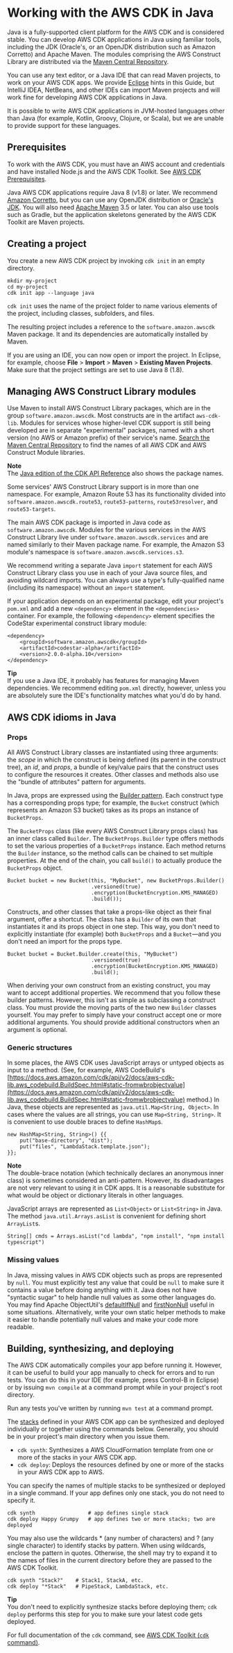 # Working with the AWS CDK in Java<a name="work-with-cdk-java"></a>

Java is a fully\-supported client platform for the AWS CDK and is considered stable\. You can develop AWS CDK applications in Java using familiar tools, including the JDK \(Oracle's, or an OpenJDK distribution such as Amazon Corretto\) and Apache Maven\. The modules comprising the AWS Construct Library are distributed via the [Maven Central Repository](https://search.maven.org/search?q=g:software.amazon.awscdk)\.

You can use any text editor, or a Java IDE that can read Maven projects, to work on your AWS CDK apps\. We provide [Eclipse](https://www.eclipse.org/downloads/) hints in this Guide, but IntelliJ IDEA, NetBeans, and other IDEs can import Maven projects and will work fine for developing AWS CDK applications in Java\.

It is possible to write AWS CDK applications in JVM\-hosted languages other than Java \(for example, Kotlin, Groovy, Clojure, or Scala\), but we are unable to provide support for these languages\.

## Prerequisites<a name="java-prerequisites"></a>

To work with the AWS CDK, you must have an AWS account and credentials and have installed Node\.js and the AWS CDK Toolkit\. See [AWS CDK Prerequisites](work-with.md#work-with-prerequisites)\.

Java AWS CDK applications require Java 8 \(v1\.8\) or later\. We recommend [Amazon Corretto](https://aws.amazon.com/corretto/), but you can use any OpenJDK distribution or [Oracle's JDK](https://www.oracle.com/technetwork/java/javase/downloads/jdk8-downloads-2133151.html)\. You will also need [Apache Maven](https://maven.apache.org/download.cgi) 3\.5 or later\. You can also use tools such as Gradle, but the application skeletons generated by the AWS CDK Toolkit are Maven projects\.

## Creating a project<a name="java-newproject"></a>

You create a new AWS CDK project by invoking `cdk init` in an empty directory\.

```
mkdir my-project
cd my-project
cdk init app --language java
```

`cdk init` uses the name of the project folder to name various elements of the project, including classes, subfolders, and files\. 

The resulting project includes a reference to the `software.amazon.awscdk` Maven package\. It and its dependencies are automatically installed by Maven\.

If you are using an IDE, you can now open or import the project\. In Eclipse, for example, choose **File** > **Import** > **Maven** > **Existing Maven Projects**\. Make sure that the project settings are set to use Java 8 \(1\.8\)\.

## Managing AWS Construct Library modules<a name="java-managemodules"></a>

Use Maven to install AWS Construct Library packages, which are in the group `software.amazon.awscdk`\. Most constructs are in the artifact `aws-cdk-lib`\. Modules for services whose higher\-level CDK support is still being developed are in separate "experimental" packages, named with a short version \(no AWS or Amazon prefix\) of their service's name\. [Search the Maven Central Repository](https://search.maven.org/search?q=software.amazon.awscdk) to find the names of all AWS CDK and AWS Construct Module libraries\.

**Note**  
The [Java edition of the CDK API Reference](https://docs.aws.amazon.com/cdk/api/v2/java/index.html) also shows the package names\.

Some services' AWS Construct Library support is in more than one namespace\. For example, Amazon Route 53 has its functionality divided into `software.amazon.awscdk.route53`, `route53-patterns`, `route53resolver`, and `route53-targets`\.

The main AWS CDK package is imported in Java code as `software.amazon.awscdk`\. Modules for the various services in the AWS Construct Library live under `software.amazon.awscdk.services` and are named similarly to their Maven package name\. For example, the Amazon S3 module's namespace is `software.amazon.awscdk.services.s3`\.

We recommend writing a separate Java `import` statement for each AWS Construct Library class you use in each of your Java source files, and avoiding wildcard imports\. You can always use a type's fully\-qualified name \(including its namespace\) without an `import` statement\.

If your application depends on an experimental package, edit your project's `pom.xml` and add a new `<dependency>` element in the `<dependencies>` container\. For example, the following `<dependency>` element specifies the CodeStar experimental construct library module:

```
<dependency>
    <groupId>software.amazon.awscdk</groupId>
    <artifactId>codestar-alpha</artifactId>
    <version>2.0.0-alpha.10</version>
</dependency>
```

**Tip**  
If you use a Java IDE, it probably has features for managing Maven dependencies\. We recommend editing `pom.xml` directly, however, unless you are absolutely sure the IDE's functionality matches what you'd do by hand\.

## AWS CDK idioms in Java<a name="java-cdk-idioms"></a>

### Props<a name="java-props"></a>

All AWS Construct Library classes are instantiated using three arguments: the *scope* in which the construct is being defined \(its parent in the construct tree\), an *id*, and *props*, a bundle of key/value pairs that the construct uses to configure the resources it creates\. Other classes and methods also use the "bundle of attributes" pattern for arguments\.

In Java, props are expressed using the [Builder pattern](https://en.wikipedia.org/wiki/Builder_pattern)\. Each construct type has a corresponding props type; for example, the `Bucket` construct \(which represents an Amazon S3 bucket\) takes as its props an instance of `BucketProps`\.

The `BucketProps` class \(like every AWS Construct Library props class\) has an inner class called `Builder`\. The `BucketProps.Builder` type offers methods to set the various properties of a `BucketProps` instance\. Each method returns the `Builder` instance, so the method calls can be chained to set multiple properties\. At the end of the chain, you call `build()` to actually produce the `BucketProps` object\.

```
Bucket bucket = new Bucket(this, "MyBucket", new BucketProps.Builder()
                           .versioned(true)
                           .encryption(BucketEncryption.KMS_MANAGED)
                           .build());
```

Constructs, and other classes that take a props\-like object as their final argument, offer a shortcut\. The class has a `Builder` of its own that instantiates it and its props object in one step\. This way, you don't need to explicitly instantiate \(for example\) both `BucketProps` and a `Bucket`—and you don't need an import for the props type\.

```
Bucket bucket = Bucket.Builder.create(this, "MyBucket")
                           .versioned(true)
                           .encryption(BucketEncryption.KMS_MANAGED)
                           .build();
```

When deriving your own construct from an existing construct, you may want to accept additional properties\. We recommend that you follow these builder patterns\. However, this isn't as simple as subclassing a construct class\. You must provide the moving parts of the two new `Builder` classes yourself\. You may prefer to simply have your construct accept one or more additional arguments\. You should provide additional constructors when an argument is optional\.

### Generic structures<a name="java-generic-structures"></a>

In some places, the AWS CDK uses JavaScript arrays or untyped objects as input to a method\. \(See, for example, AWS CodeBuild's [https://docs.aws.amazon.com/cdk/api/v2/docs/aws-cdk-lib.aws_codebuild.BuildSpec.html#static-fromwbrobjectvalue](https://docs.aws.amazon.com/cdk/api/v2/docs/aws-cdk-lib.aws_codebuild.BuildSpec.html#static-fromwbrobjectvalue) method\.\) In Java, these objects are represented as `java.util.Map<String, Object>`\. In cases where the values are all strings, you can use `Map<String, String>`\. It is convenient to use double braces to define `HashMap`s\. 

```
new HashMap<String, String>() {{
    put("base-directory", "dist");
    put("files", "LambdaStack.template.json");
}};
```

**Note**  
The double\-brace notation \(which technically declares an anonymous inner class\) is sometimes considered an anti\-pattern\. However, its disadvantages are not very relevant to using it in CDK apps\. It is a reasonable substitute for what would be object or dictionary literals in other languages\.

JavaScript arrays are represented as `List<Object>` or `List<String>` in Java\. The method `java.util.Arrays.asList` is convenient for defining short `ArrayList`s\.

```
String[] cmds = Arrays.asList("cd lambda", "npm install", "npm install typescript")
```

### Missing values<a name="java-missing-values"></a>

In Java, missing values in AWS CDK objects such as props are represented by `null`\. You must explicitly test any value that could be `null` to make sure it contains a value before doing anything with it\. Java does not have "syntactic sugar" to help handle null values as some other languages do\. You may find Apache ObjectUtil's [defaultIfNull](https://commons.apache.org/proper/commons-lang/apidocs/org/apache/commons/lang3/ObjectUtils.html#defaultIfNull-T-T-) and [firstNonNull](https://commons.apache.org/proper/commons-lang/apidocs/org/apache/commons/lang3/ObjectUtils.html#firstNonNull-T...-) useful in some situations\. Alternatively, write your own static helper methods to make it easier to handle potentially null values and make your code more readable\.

## Building, synthesizing, and deploying<a name="java-running"></a>

The AWS CDK automatically compiles your app before running it\. However, it can be useful to build your app manually to check for errors and to run tests\. You can do this in your IDE \(for example, press Control\-B in Eclipse\) or by issuing `mvn compile` at a command prompt while in your project's root directory\.

Run any tests you've written by running `mvn test` at a command prompt\.

The [stacks](stacks.md) defined in your AWS CDK app can be synthesized and deployed individually or together using the commands below\. Generally, you should be in your project's main directory when you issue them\.
+ `cdk synth`: Synthesizes a AWS CloudFormation template from one or more of the stacks in your AWS CDK app\.
+ `cdk deploy`: Deploys the resources defined by one or more of the stacks in your AWS CDK app to AWS\.

You can specify the names of multiple stacks to be synthesized or deployed in a single command\. If your app defines only one stack, you do not need to specify it\. 

```
cdk synth                 # app defines single stack
cdk deploy Happy Grumpy   # app defines two or more stacks; two are deployed
```

You may also use the wildcards \* \(any number of characters\) and ? \(any single character\) to identify stacks by pattern\. When using wildcards, enclose the pattern in quotes\. Otherwise, the shell may try to expand it to the names of files in the current directory before they are passed to the AWS CDK Toolkit\.

```
cdk synth "Stack?"    # Stack1, StackA, etc.
cdk deploy "*Stack"   # PipeStack, LambdaStack, etc.
```

**Tip**  
You don't need to explicitly synthesize stacks before deploying them; `cdk deploy` performs this step for you to make sure your latest code gets deployed\.

For full documentation of the `cdk` command, see [AWS CDK Toolkit \(`cdk` command\)](cli.md)\.